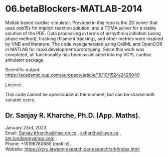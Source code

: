 # 06.betaBlockers-MATLAB-2014  

Matlab based cardiac simulator. Provided in this repo is the 2D solver that uses ode15s for implicit reaction solution,
and a TDMA solver for a stable solution of the PDE. Data processing in terms of arrhythmia initiation (using phase method),
tracking (filament tracking), and other metrics were inspired by VNB and literature. The code was generated using CellML and OpenCOR in MATLAB for rapid
development/prototyping. Since this work was completed, all functionality has been assimilated into my VCPL cardiac simulator package.  

Scientific output:
https://academic.oup.com/europace/article/16/10/1524/2426040

Licence.

This code cannot be opensource at the moment, but can be shared with suitable users.


## Dr. Sanjay R. Kharche, Ph.D. (App. Maths).  
January 23rd, 2023.  
Email: Sanjay.Kharche@lhsc.on.ca , skharche@uwo.ca , srk.london@yahoo.com .  
Phone: +15198780685 (mobile).  
Website: https://kcru.lawsonresearch.ca/research/srk/index.html  
